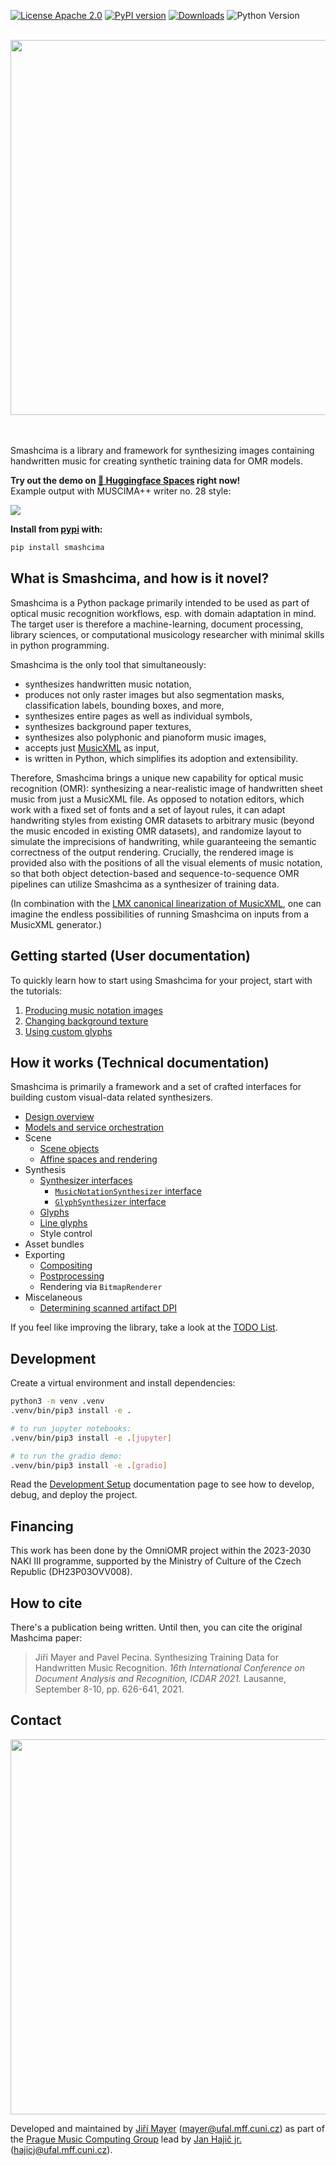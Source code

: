 [![License Apache 2.0](https://badgen.net/badge/license/apache2.0/blue)](https://github.com/OMR-Research/Smashcima/blob/main/LICENSE)
[![PyPI version](https://badge.fury.io/py/smashcima.svg)](https://pypi.org/project/smashcima/)
[![Downloads](https://static.pepy.tech/badge/smashcima)](https://pepy.tech/project/smashcima)
![Python Version](https://badgen.net/badge/python/3.8+/cyan)

<div align="center">
    <br/>
    <img src="docs/assets/smashcima-logo.svg" width="600px">
    <br/>
    <br/>
    <br/>
</div>

Smashcima is a library and framework for synthesizing images containing handwritten music for creating synthetic training data for OMR models.

**Try out the demo on [🤗 Huggingface Spaces](https://huggingface.co/spaces/Jirka-Mayer/Smashcima) right now!**<br/>
Example output with MUSCIMA++ writer no. 28 style:

<img src="docs/assets/readme-example.jpg"><br/>

**Install from [pypi](https://pypi.org/project/smashcima/) with:**

```bash
pip install smashcima
```

## What is Smashcima, and how is it novel?

Smashcima is a Python package primarily intended to be used as part of optical music recognition workflows, esp. with domain adaptation in mind. The target user is therefore a machine-learning, document processing, library sciences, or computational musicology researcher with minimal skills in python programming.

Smashcima is the only tool that simultaneously:

- synthesizes handwritten music notation,
- produces not only raster images but also segmentation masks, classification labels, bounding boxes, and more,
- synthesizes entire pages as well as individual symbols,
- synthesizes background paper textures,
- synthesizes also polyphonic and pianoform music images,
- accepts just [MusicXML](https://www.musicxml.com/) as input,
- is written in Python, which simplifies its adoption and extensibility.

Therefore, Smashcima brings a unique new capability for optical music recognition (OMR): synthesizing a near-realistic image of handwritten sheet music from just a MusicXML file. As opposed to notation editors, which work with a fixed set of fonts and a set of layout rules, it can adapt handwriting styles from existing OMR datasets to arbitrary music (beyond the music encoded in existing OMR datasets), and randomize layout to simulate the imprecisions of handwriting, while guaranteeing the semantic correctness of the output rendering. Crucially, the rendered image is provided also with the positions of all the visual elements of music notation, so that both object detection-based and sequence-to-sequence OMR pipelines can utilize Smashcima as a synthesizer of training data.

(In combination with the [LMX canonical linearization of MusicXML](https://github.com/Jirka-Mayer/lmx), one can imagine the endless possibilities of running Smashcima on inputs from a MusicXML generator.)

## Getting started (User documentation)

To quickly learn how to start using Smashcima for your project, start with the tutorials:

1. [Producing music notation images](docs/tutorials/1-producing-music-notation-images.md)
2. [Changing background texture](docs/tutorials/2-changing-background-texture.md)
3. [Using custom glyphs](docs/tutorials/3-using-custom-glyphs.md)


## How it works (Technical documentation)

Smashcima is primarily a framework and a set of crafted interfaces for building custom visual-data related synthesizers.

- [Design overview](docs/design-overview.md)
- [Models and service orchestration](docs/models-and-service-orchestration.md)
- Scene
    - [Scene objects](docs/scene-objects.md)
    - [Affine spaces and rendering](docs/affine-spaces-and-rendering.md)
- Synthesis
    - [Synthesizer interfaces](docs/synthesizer-interfaces.md)
        - [`MusicNotationSynthesizer` interface](docs/music-notation-synthesizer.md)
        - [`GlyphSynthesizer` interface](docs/glyph-synthesizer.md)
    - [Glyphs](docs/glyphs.md)
    - [Line glyphs](docs/line-glyphs.md)
    - Style control
- Asset bundles
- Exporting
    - [Compositing](docs/compositing.md)
    - [Postprocessing](docs/postprocessing.md)
    - Rendering via `BitmapRenderer`
- Miscelaneous
    - [Determining scanned artifact DPI](docs/determining-scanned-artifact-dpi.md)

If you feel like improving the library, take a look at the [TODO List](docs/todo-list.md).


## Development

Create a virtual environment and install dependencies:

```bash
python3 -m venv .venv
.venv/bin/pip3 install -e .

# to run jupyter notebooks:
.venv/bin/pip3 install -e .[jupyter]

# to run the gradio demo:
.venv/bin/pip3 install -e .[gradio]
```

Read the [Development Setup](docs/development-setup.md) documentation page to see how to develop, debug, and deploy the project.


## Financing

This work has been done by the OmniOMR project within the 2023-2030 NAKI III programme, supported by the Ministry of Culture of the Czech Republic (DH23P03OVV008).


## How to cite

There's a publication being written. Until then, you can cite the original Mashcima paper:

> Jiří Mayer and Pavel Pecina. Synthesizing Training Data for Handwritten Music Recognition. *16th International Conference on Document Analysis and Recognition, ICDAR 2021.* Lausanne, September 8-10, pp. 626-641, 2021.


## Contact

<img src="https://ufal.mff.cuni.cz/~hajicj/2024/images/logo-large.png" width="600px">

Developed and maintained by [Jiří Mayer](https://ufal.mff.cuni.cz/jiri-mayer) ([mayer@ufal.mff.cuni.cz](mailto:mayer@ufal.mff.cuni.cz)) as part of the [Prague Music Computing Group](https://ufal.mff.cuni.cz/pmcg) lead by [Jan Hajič jr.](https://ufal.mff.cuni.cz/jan-hajic-jr) ([hajicj@ufal.mff.cuni.cz](mailto:hajicj@ufal.mff.cuni.cz)).
